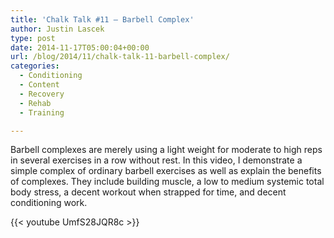 ```yaml
---
title: 'Chalk Talk #11 – Barbell Complex'
author: Justin Lascek
type: post
date: 2014-11-17T05:00:04+00:00
url: /blog/2014/11/chalk-talk-11-barbell-complex/
categories:
  - Conditioning
  - Content
  - Recovery
  - Rehab
  - Training

---
```

Barbell complexes are merely using a light weight for moderate to high reps in several exercises in a row without rest. In this video, I demonstrate a simple complex of ordinary barbell exercises as well as explain the benefits of complexes. They include building muscle, a low to medium systemic total body stress, a decent workout when strapped for time, and decent conditioning work. 

{{< youtube UmfS28JQR8c >}}
